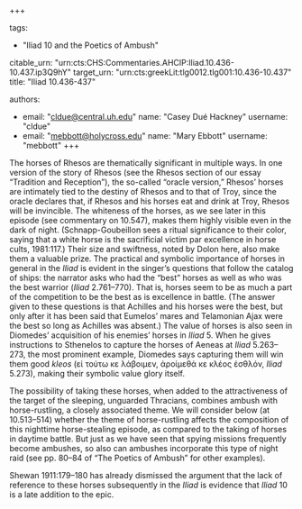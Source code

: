 +++

tags:
- "Iliad 10 and the Poetics of Ambush"

citable_urn: "urn:cts:CHS:Commentaries.AHCIP:Iliad.10.436-10.437.ip3Q9hY"
target_urn: "urn:cts:greekLit:tlg0012.tlg001:10.436-10.437"
title: "Iliad 10.436-437"

authors:
- email: "cldue@central.uh.edu"
  name: "Casey Dué Hackney"
  username: "cldue"
- email: "mebbott@holycross.edu"
  name: "Mary Ebbott"
  username: "mebbott"
+++

<p>The horses of Rhesos are thematically significant in multiple ways. In one version of the story of Rhesos (see the Rhesos section of our essay “Tradition and Reception”), the so-called “oracle version,” Rhesos’ horses are intimately tied to the destiny of Rhesos and to that of Troy, since the oracle declares that, if Rhesos and his horses eat and drink at Troy, Rhesos will be invincible. The whiteness of the horses, as we see later in this episode (see commentary on 10.547), makes them highly visible even in the dark of night. (Schnapp-Goubeillon sees a ritual significance to their color, saying that a white horse is the sacrificial victim par excellence in horse cults, 1981:117.) Their size and swiftness, noted by Dolon here, also make them a valuable prize. The practical and symbolic importance of horses in general in the <em>Iliad</em> is evident in the singer’s questions that follow the catalog of ships: the narrator asks who had the “best” horses as well as who was the best warrior (<em>Iliad</em> 2.761–770). That is, horses seem to be as much a part of the competition to be the best as is excellence in battle. (The answer given to these questions is that Achilles and his horses were the best, but only after it has been said that Eumelos’ mares and Telamonian Ajax were the best so long as Achilles was absent.) The value of horses is also seen in Diomedes’ acquisition of his enemies’ horses in <em>Iliad</em> 5. When he gives instructions to Sthenelos to capture the horses of Aeneas at <em>Iliad</em> 5.263–273, the most prominent example, Diomedes says capturing them will win them good <em>kleos</em> (εἰ τούτω κε λάβοιμεν, ἀροίμεθά κε κλέος ἐσθλόν, <em>Iliad</em> 5.273), making their symbolic value glory itself.</p><p>The possibility of taking these horses, when added to the attractiveness of the target of the sleeping, unguarded Thracians, combines ambush with horse-rustling, a closely associated theme. We will consider below (at 10.513–514) whether the theme of horse-rustling affects the composition of this nighttime horse-stealing episode, as compared to the taking of horses in daytime battle. But just as we have seen that spying missions frequently become ambushes, so also can ambushes incorporate this type of night raid (see pp. 80–84 of “The Poetics of Ambush” for other examples).</p><p>Shewan 1911:179–180 has already dismissed the argument that the lack of reference to these horses subsequently in the <em>Iliad</em> is evidence that <em>Iliad</em> 10 is a late addition to the epic.</p>